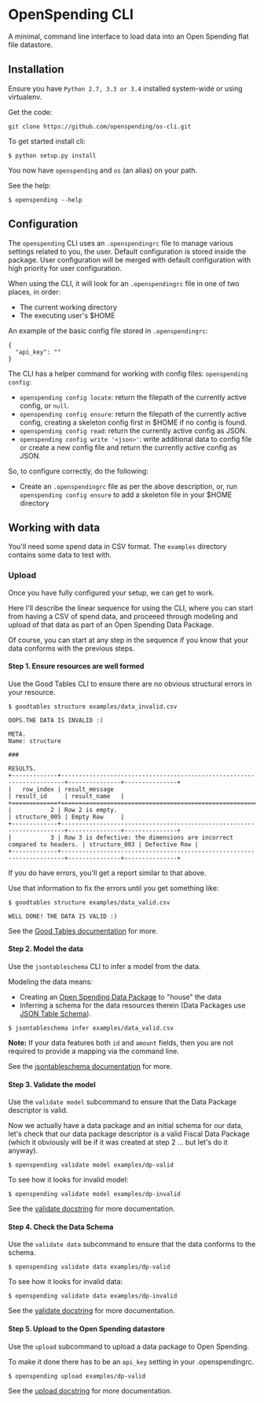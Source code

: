 # OpenSpending CLI

A minimal, command line interface to load data into an Open Spending flat file datastore.

## Installation

Ensure you have `Python 2.7, 3.3 or 3.4` installed system-wide or using virtualenv.

Get the code:

```
git clone https://github.com/openspending/os-cli.git
```

To get started install cli:

```
$ python setup.py install
```

You now have `openspending` and `os` (an alias) on your path.

See the help:

```
$ openspending --help
```

## Configuration

The `openspending` CLI uses an `.openspendingrc` file to manage various settings related to you, the user. Default configuration is stored inside the package. User configuration will be merged with default configuration with high priority for user configuration.

When using the CLI, it will look for an `.openspendingrc` file in one of two places, in order:

* The current working directory
* The executing user's $HOME

An example of the basic config file stored in `.openspendingrc`:

```
{
  "api_key": ""
}
```

The CLI has a helper command for working with config files: `openspending config`:

* `openspending config locate`: return the filepath of the currently active config, or `null`.
* `openspending config ensure`: return the filepath of the currently active config, creating a skeleton config first in $HOME if no config is found.
* `openspending config read`: return the currently active config as JSON.
* `openspending config write '<json>'`: write additional data to config file or create a new config file and return the currently active config as JSON.

So, to configure correctly, do the following:

* Create an `.openspendingrc` file as per the above description, or, run `openspending config ensure` to add a skeleton file in your $HOME directory

## Working with data

You'll need some spend data in CSV format. The `examples` directory contains some data to test with.

### Upload

Once you have fully configured your setup, we can get to work.

Here I'll describe the linear sequence for using the CLI, where you can start from having a CSV of spend data, and proceeed through modeling and upload of that data as part of an Open Spending Data Package.

Of course, you can start at any step in the sequence if you know that your data conforms with the previous steps.

#### Step 1. Ensure resources are well formed

Use the Good Tables CLI to ensure there are no obvious structural errors in your resource.

```
$ goodtables structure examples/data_invalid.csv

OOPS.THE DATA IS INVALID :(

META.
Name: structure

###

RESULTS.
+-------------+-----------------------------------------------------------------------+---------------+---------------+
|   row_index | result_message                                                        | result_id     | result_name   |
+=============+=======================================================================+===============+===============+
|           2 | Row 2 is empty.                                                       | structure_005 | Empty Row     |
+-------------+-----------------------------------------------------------------------+---------------+---------------+
|           3 | Row 3 is defective: the dimensions are incorrect compared to headers. | structure_003 | Defective Row |
+-------------+-----------------------------------------------------------------------+---------------+---------------+
```

If you do have errors, you'll get a report similar to that above.

Use that information to fix the errors until you get something like:

```
$ goodtables structure examples/data_valid.csv

WELL DONE! THE DATA IS VALID :)

```

See the [Good Tables documentation](http://goodtables.readthedocs.org/) for more.

#### Step 2. Model the data

Use the `jsontableschema` CLI to infer a model from the data.

Modeling the data means:

* Creating an [Open Spending Data Package](#open-spending-data-package) to "house" the data
* Inferring a schema for the data resources therein (Data Packages use [JSON Table Schema](http://dataprotocols.org/json-table-schema/)).

```
$ jsontableschema infer examples/data_valid.csv
```

**Note:** If your data features both `id` and `amount` fields, then you are not required to provide a mapping via the command line.

See the [jsontableschema documentation](https://github.com/frictionlessdata/jsontableschema-py) for more.

#### Step 3. Validate the model

Use the `validate model` subcommand to ensure that the Data Package descriptor is valid.

Now we actually have a data package and an initial schema for our data, let's check that our data package descriptor is a valid Fiscal Data Package (which it obviously will be if it was created at step 2 ... but let's do it anyway).

```
$ openspending validate model examples/dp-valid
```

To see how it looks for invalid model:

```
$ openspending validate model examples/dp-invalid
```

See the [validate docstring](https://github.com/openspending/oscli-poc/blob/master/oscli/cli.py) for more documentation.

#### Step 4. Check the Data Schema

Use the `validate data` subcommand to ensure that the data conforms to the schema.

```
$ openspending validate data examples/dp-valid
```

To see how it looks for invalid data:

```
$ openspending validate data examples/dp-invalid
```

See the [validate docstring](https://github.com/openspending/oscli-poc/blob/master/oscli/cli.py) for more documentation.

#### Step 5. Upload to the Open Spending datastore

Use the `upload` subcommand to upload a data package to Open Spending.

To make it done there has to be an `api_key` setting in your .openspendingrc.

```
$ openspending upload examples/dp-valid
```

See the [upload docstring](https://github.com/openspending/oscli-poc/blob/master/oscli/cli.py) for more documentation.
